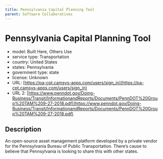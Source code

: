 ```yaml
---
title: Pennsylvania Capital Planning Tool
parent: Software Collaboratives
---
```


# Pennsylvania Capital Planning Tool

- model: Built Here, Others Use
- service type: Transportation
- country: United States
- states: Pennsylvania
- government type: state
- license: Unknown
- URL: [https://pa-cpt.camsys-apps.com/users/sign_in](https://pa-cpt.camsys-apps.com/users/sign_in)
- URL 2: [https://www.penndot.gov/Doing-Business/Transit/InformationandReports/Documents/PennDOT%20Group%20TAM%209-27-2018.pdf](https://www.penndot.gov/Doing-Business/Transit/InformationandReports/Documents/PennDOT%20Group%20TAM%209-27-2018.pdf)

## Description
An open-source asset management platform developed by a private vendor for the Pennsylvania Bureau of Public Transportation. There’s cause to believe that Pennsylvania is looking to share this with other states.
